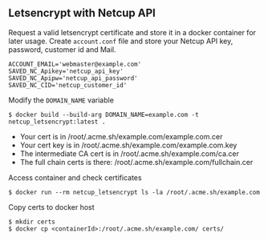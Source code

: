 ## Letsencrypt with Netcup API

Request a valid letsencrypt certificate and store it in a docker container for later usage. Create `account.conf` file and store your Netcup API key, password, customer id and Mail.

```
ACCOUNT_EMAIL='webmaster@example.com'
SAVED_NC_Apikey='netcup_api_key'
SAVED_NC_Apipw='netcup_api_password'
SAVED_NC_CID='netcup_customer_id'
```

Modify the `DOMAIN_NAME` variable

```
$ docker build --build-arg DOMAIN_NAME=example.com -t netcup_letsencrypt:latest .
```

* Your cert is in /root/.acme.sh/example.com/example.com.cer
* Your cert key is in /root/.acme.sh/example.com/example.com.key
* The intermediate CA cert is in /root/.acme.sh/example.com/ca.cer
* The full chain certs is there: /root/.acme.sh/example.com/fullchain.cer

Access container and check certificates  
```
$ docker run --rm netcup_letsencrypt ls -la /root/.acme.sh/example.com
```

Copy certs to docker host
```
$ mkdir certs
$ docker cp <containerId>:/root/.acme.sh/example.com/ certs/
```
